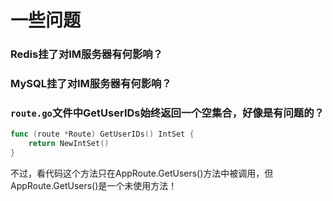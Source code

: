 # 一些问题

### Redis挂了对IM服务器有何影响？

### MySQL挂了对IM服务器有何影响？

### `route.go`文件中GetUserIDs始终返回一个空集合，好像是有问题的？

```go
func (route *Route) GetUserIDs() IntSet {
	return NewIntSet()
}
```

不过，看代码这个方法只在AppRoute.GetUsers()方法中被调用，但AppRoute.GetUsers()是一个未使用方法！

